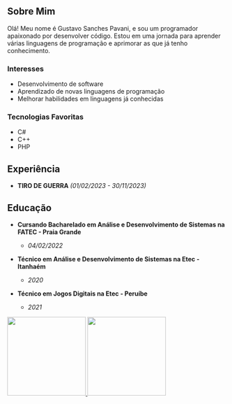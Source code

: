 ## Sobre Mim

Olá! Meu nome é Gustavo Sanches Pavani, e sou um programador apaixonado por desenvolver código. Estou em uma jornada para aprender várias linguagens de programação e aprimorar as que já tenho conhecimento.

### Interesses

- Desenvolvimento de software
- Aprendizado de novas linguagens de programação
- Melhorar habilidades em linguagens já conhecidas

### Tecnologias Favoritas

- C#  
- C++
- PHP

## Experiência

- **TIRO DE GUERRA** *(01/02/2023 - 30/11/2023)*

## Educação

- **Cursando Bacharelado em Análise e Desenvolvimento de Sistemas na FATEC - Praia Grande**
  - *04/02/2022*

- **Técnico em Análise e Desenvolvimento de Sistemas na Etec - Itanhaém**
  - *2020*

- **Técnico em Jogos Digitais na Etec - Peruíbe**
  - *2021*






<div>
<a href="https://github.com/GustavoSanchesPavani">
<img loading="lazy" height="180em" src="https://github-readme-stats.vercel.app/api/top-langs/?username=seu-usuário-aqui&layout=compact&langs_count=7&theme=dracula"/>
<img loading="lazy" height="180em" src="https://github-readme-stats.vercel.app/api?username=seu-usuário-aqui&show_icons=true&theme=dracula&include_all_commits=true&count_private=true"/>
</div>
